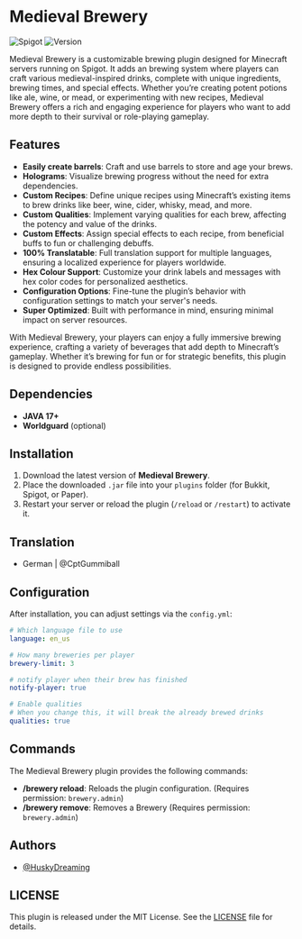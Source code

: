 
# Medieval Brewery
![Spigot](https://img.shields.io/badge/Spigot-1.19_--_1.21.1-green.svg)
![Version](https://img.shields.io/badge/Version-1.7.2-blue.svg)

Medieval Brewery is a customizable brewing plugin designed for Minecraft servers running on Spigot. It adds an brewing system where players can craft various medieval-inspired drinks, complete with unique ingredients, brewing times, and special effects. Whether you’re creating potent potions like ale, wine, or mead, or experimenting with new recipes, Medieval Brewery offers a rich and engaging experience for players who want to add more depth to their survival or role-playing gameplay.



## Features

- **Easily create barrels**: Craft and use barrels to store and age your brews.
- **Holograms**: Visualize brewing progress without the need for extra dependencies.
- **Custom Recipes**: Define unique recipes using Minecraft’s existing items to brew drinks like beer, wine, cider, whisky, mead, and more.
- **Custom Qualities**: Implement varying qualities for each brew, affecting the potency and value of the drinks.
- **Custom Effects**: Assign special effects to each recipe, from beneficial buffs to fun or challenging debuffs.
- **100% Translatable**: Full translation support for multiple languages, ensuring a localized experience for players worldwide.
- **Hex Colour Support**: Customize your drink labels and messages with hex color codes for personalized aesthetics.
- **Configuration Options**: Fine-tune the plugin’s behavior with configuration settings to match your server's needs.
- **Super Optimized**: Built with performance in mind, ensuring minimal impact on server resources.

With Medieval Brewery, your players can enjoy a fully immersive brewing experience, crafting a variety of beverages that add depth to Minecraft’s gameplay. Whether it’s brewing for fun or for strategic benefits, this plugin is designed to provide endless possibilities.
## Dependencies

- **JAVA 17+**
- **Worldguard** (optional)
## Installation

1. Download the latest version of **Medieval Brewery**.
2. Place the downloaded `.jar` file into your `plugins` folder (for Bukkit, Spigot, or Paper).
3. Restart your server or reload the plugin (`/reload` or `/restart`) to activate it.

## Translation
- German | @CptGummiball

## Configuration
After installation, you can adjust settings via the `config.yml`:
```yaml
# Which language file to use
language: en_us

# How many breweries per player
brewery-limit: 3

# notify player when their brew has finished
notify-player: true

# Enable qualities
# When you change this, it will break the already brewed drinks
qualities: true
````
## Commands

The Medieval Brewery plugin provides the following commands:

- **/brewery reload**: Reloads the plugin configuration. (Requires permission: `brewery.admin`)
- **/brewery remove**: Removes a Brewery (Requires permission: `brewery.admin`)
## Authors

- [@HuskyDreaming](https://github.com/HuskyDreaming)


## LICENSE
This plugin is released under the MIT License. See the [LICENSE](LICENSE) file for details.
